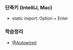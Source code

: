 ### 단축키 (IntelliJ, Mac)
- static import: Option + Enter

### 학습정리
- [@Autowired](https://iseunghan.tistory.com/63)
